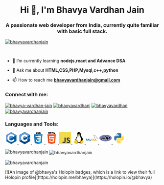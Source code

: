 <h1 align="center">Hi 👋, I'm Bhavya Vardhan Jain</h1>
<h3 align="center">A passionate web developer from India, currently quite familiar with basic full stack.</h3>

<!-- <p align="left"> <img src="https://komarev.com/ghpvc/?username=bhavyavardhanjain&label=Profile%20views&color=0e75b6&style=flat" alt="bhavyavardhanjain" /> </p> -->

<p align="left"> <a href="https://github.com/ryo-ma/github-profile-trophy"><img src="https://github-profile-trophy.vercel.app/?username=bhavyavardhanjain" alt="bhavyavardhanjain" /></a> </p>

<p align="left"> <a href="https://twitter.com/" target="blank"><img src="https://img.shields.io/twitter/follow/?logo=twitter&style=for-the-badge" alt="" /></a> </p>

- 🌱 I’m currently learning **nodejs,react and Advance DSA**

- 💬 Ask me about **HTML,CSS,PHP,Mysql,c++,python**

- 📫 How to reach me **bhavyavardhanjain@gmail.com**

<h3 align="left">Connect with me:</h3>
<p align="left">
<a href="https://linkedin.com/in/bhavya-vardhan-jain" target="blank"><img align="center" src="https://raw.githubusercontent.com/rahuldkjain/github-profile-readme-generator/master/src/images/icons/Social/linked-in-alt.svg" alt="bhavya-vardhan-jain" height="30" width="40" /></a>
<a href="https://www.codechef.com/users/bhavyavardhanj" target="blank"><img align="center" src="https://cdn.jsdelivr.net/npm/simple-icons@3.1.0/icons/codechef.svg" alt="bhavyavardhanj" height="30" width="40" /></a>
<a href="https://www.hackerrank.com/bhavyavardhan" target="blank"><img align="center" src="https://raw.githubusercontent.com/rahuldkjain/github-profile-readme-generator/master/src/images/icons/Social/hackerrank.svg" alt="bhavyavardhan" height="30" width="40" /></a>
<a href="https://www.leetcode.com/bhavyavardhanjain" target="blank"><img align="center" src="https://raw.githubusercontent.com/rahuldkjain/github-profile-readme-generator/master/src/images/icons/Social/leet-code.svg" alt="bhavyavardhanjain" height="30" width="40" /></a>
</p>

<h3 align="left">Languages and Tools:</h3>
<p align="left"> <a href="https://www.cprogramming.com/" target="_blank" rel="noreferrer"> <img src="https://raw.githubusercontent.com/devicons/devicon/master/icons/c/c-original.svg" alt="c" width="40" height="40"/> </a> <a href="https://www.w3schools.com/cpp/" target="_blank" rel="noreferrer"> <img src="https://raw.githubusercontent.com/devicons/devicon/master/icons/cplusplus/cplusplus-original.svg" alt="cplusplus" width="40" height="40"/> </a> <a href="https://www.w3schools.com/css/" target="_blank" rel="noreferrer"> <img src="https://raw.githubusercontent.com/devicons/devicon/master/icons/css3/css3-original-wordmark.svg" alt="css3" width="40" height="40"/> </a> <a href="https://www.w3.org/html/" target="_blank" rel="noreferrer"> <img src="https://raw.githubusercontent.com/devicons/devicon/master/icons/html5/html5-original-wordmark.svg" alt="html5" width="40" height="40"/> </a> <a href="https://developer.mozilla.org/en-US/docs/Web/JavaScript" target="_blank" rel="noreferrer"> <img src="https://raw.githubusercontent.com/devicons/devicon/master/icons/javascript/javascript-original.svg" alt="javascript" width="40" height="40"/> </a> <a href="https://www.linux.org/" target="_blank" rel="noreferrer"> <img src="https://raw.githubusercontent.com/devicons/devicon/master/icons/linux/linux-original.svg" alt="linux" width="40" height="40"/> </a> <a href="https://www.mysql.com/" target="_blank" rel="noreferrer"> <img src="https://raw.githubusercontent.com/devicons/devicon/master/icons/mysql/mysql-original-wordmark.svg" alt="mysql" width="40" height="40"/> </a> <a href="https://www.php.net" target="_blank" rel="noreferrer"> <img src="https://raw.githubusercontent.com/devicons/devicon/master/icons/php/php-original.svg" alt="php" width="40" height="40"/> </a> <a href="https://www.python.org" target="_blank" rel="noreferrer"> <img src="https://raw.githubusercontent.com/devicons/devicon/master/icons/python/python-original.svg" alt="python" width="40" height="40"/> </a> </p>

<p><img align="left" src="https://github-readme-stats.vercel.app/api/top-langs?username=bhavyavardhanjain&show_icons=true&locale=en&layout=compact" alt="bhavyavardhanjain" /></p>

<p>&nbsp;<img align="center" src="https://github-readme-stats.vercel.app/api?username=bhavyavardhanjain&show_icons=true&locale=en" alt="bhavyavardhanjain" /></p>

<p><img align="center" src="https://github-readme-streak-stats.herokuapp.com/?user=bhavyavardhanjain&" alt="bhavyavardhanjain" /></p>
[![An image of @bhavya's Holopin badges, which is a link to view their full Holopin profile](https://holopin.me/bhavya)](https://holopin.io/@bhavya)
